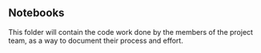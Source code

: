 ## Notebooks

This folder will contain the code work done by the members of the project team, as a way to document their process and effort.
